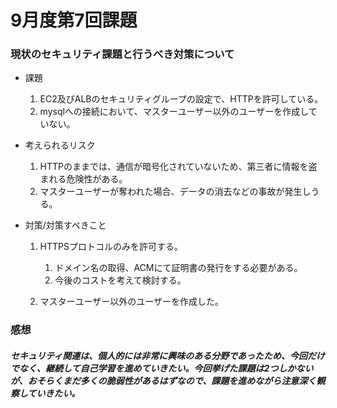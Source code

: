 # 9月度第7回課題

### 現状のセキュリティ課題と行うべき対策について

* 課題
  1. EC2及びALBのセキュリティグループの設定で、HTTPを許可している。
  2. mysqlへの接続において、マスターユーザー以外のユーザーを作成していない。

* 考えられるリスク
  1. HTTPのままでは、通信が暗号化されていないため、第三者に情報を盗まれる危険性がある。
  2. マスターユーザーが奪われた場合、データの消去などの事故が発生しうる。

* 対策/対策すべきこと
  1. HTTPSプロトコルのみを許可する。
  
      1. ドメイン名の取得、ACMにて証明書の発行をする必要がある。
      2. 今後のコストを考えて検討する。
 
  4. マスターユーザー以外のユーザーを作成した。


### 感想
##### セキュリティ関連は、個人的には非常に興味のある分野であったため、今回だけでなく、継続して自己学習を進めていきたい。今回挙げた課題は2つしかないが、おそらくまだ多くの脆弱性があるはずなので、課題を進めながら注意深く観察していきたい。
